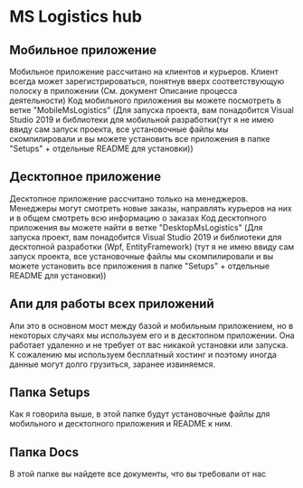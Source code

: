 # MS Logistics hub

## Мобильное приложение
Мобильное приложение рассчитано на клиентов и курьеров. Клиент всегда может зарегистрироваться, понятнув вверх соответствующую полоску в приложении (См. документ Описание процесса деятельности)
Код мобильного приложения вы можете посмотреть в ветке "MobileMsLogistics" (Для запуска проекта, вам понадобится Visual Studio 2019 и библиотеки для мобильной разработки(тут я не имею ввиду сам запуск проекта, все установочные файлы мы скомпилировали и вы можете установить все приложения в папке "Setups" + отдельные README для установки))

## Десктопное приложение
Десктопное приложение рассчитано только на менеджеров. Менеджеры могут смотреть новые заказы, направлять курьеров на них и в общем смотреть всю информацию о заказах
Код десктопного приложения вы можете найти в ветке "DesktopMsLogistics" (Для запуска проект, вам понадобится Visual Studio 2019 и библиотеки для десктопной разработки (Wpf, EntityFramework) (тут я не имею ввиду сам запуск проекта, все установочные файлы мы скомпилировали и вы можете установить все приложения в папке "Setups" + отдельные README для установки))

## Апи для работы всех приложений
Апи это в основном мост между базой и мобильным приложением, но в некоторых случаях мы используем его и в десктопном приложении. Она работает удаленно и не требует от вас никакой установки или запуска. К сожалению мы используем бесплатный хостинг и поэтому иногда данные могут долго грузиться, заранее извиняемся.

## Папка Setups
Как я говорила выше, в этой папке будут установочные файлы для мобильного и десктопного приложения и README к ним.

## Папка Docs
В этой папке вы найдете все документы, что вы требовали от нас



